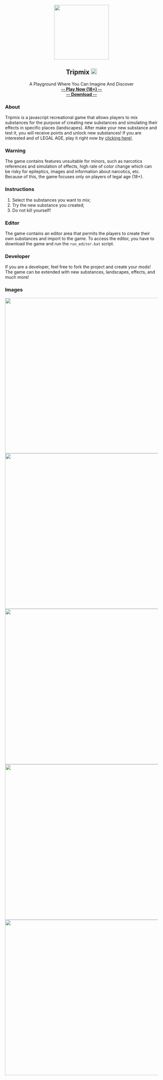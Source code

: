 <p align="center">
  <a href="https://github.com/vinibiavatti1/TuiCss">
    <img src="https://raw.githubusercontent.com/vinibiavatti1/tripmix/main/images/game/logo.png" width="180" height="180" />
  </a>
</p>

<h2 align="center">Tripmix <img src="https://raw.githubusercontent.com/vinibiavatti1/tripmix/main/images/game/18+.png" width="20" height="20" /></h2>

<p align="center">
  A Playground Where You Can Imagine And Discover
  <br>
  <a href="https://vinibiavatti1.github.io/tripmix/" target="_blank"><strong>-- Play Now (18+) --</strong></a>
  <br>
  <a href="https://github.com/vinibiavatti1/drugmix/archive/refs/heads/main.zip" download><strong>-- Download --</strong></a>
</p>

### About
Tripmix is a javascript recreational game that allows players to mix substances for the purpose of creating new substances and simulating their effects in specific places (landscapes). After make your new substance and test it, you will receive points and unlock new substances! If you are interested and of LEGAL AGE, play it right now by <a href="https://vinibiavatti1.github.io/tripmix/">clicking here!</a>.

### Warning
The game contains features unsuitable for minors, such as narcotics references and simulation of effects, high rate of color change which can be risky for epileptics, images and information about narcotics, etc. Because of this, the game focuses only on players of legal age (18+).

### Instructions
1. Select the substances you want to mix;
2. Try the new substance you created;
3. Do not kill yourself!

### Editor
The game contains an editor area that permits the players to create their own substances and import to the game. To access the editor, you have to download the game and run the `run_editor.bat` script.

### Developer
If you are a developer, feel free to fork the project and create your mods! The game can be extended with new substances, landscapes, effects, and much more!

### Images

<img src="https://raw.githubusercontent.com/vinibiavatti1/tripmix/main/images/game/Screenshot_1.png" width="512" />

<img src="https://raw.githubusercontent.com/vinibiavatti1/tripmix/main/images/game/Screenshot_3.png" width="512" />

<img src="https://raw.githubusercontent.com/vinibiavatti1/tripmix/main/images/game/Screenshot_4.jpg" width="512" />

<img src="https://raw.githubusercontent.com/vinibiavatti1/tripmix/main/images/game/Screenshot_5.jpg" width="512" />

<img src="https://raw.githubusercontent.com/vinibiavatti1/tripmix/main/images/game/Screenshot_6.png" width="512" />
